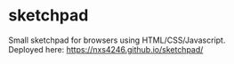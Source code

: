# sketchpad
Small sketchpad for browsers using HTML/CSS/Javascript.  
Deployed here: https://nxs4246.github.io/sketchpad/
